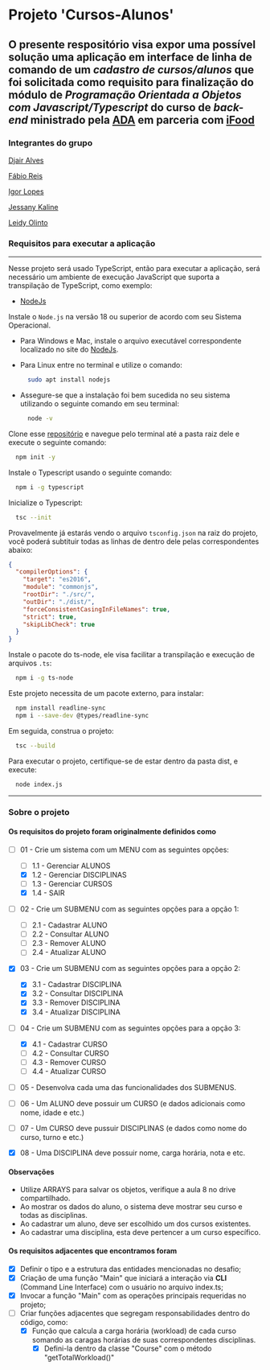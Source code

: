 # Projeto 'Cursos-Alunos'

## O presente respositório visa expor uma possível solução uma aplicação em interface de linha de comando de um _cadastro de cursos/alunos_ que foi solicitada como requisito para finalização do módulo de _Programação Orientada a Objetos com Javascript/Typescript_ do curso de _back-end_ ministrado pela [ADA](https://ada.tech/) em parceria com [iFood](https://www.ifood.com.br/)

### Integrantes do grupo

[Djair Alves](https://www.linkedin.com/in/djairdj)

[Fábio Reis](https://www.linkedin.com/in/fabioreispaz/)

[Igor Lopes](https://www.linkedin.com/in/igorlopes-dev/)

[Jessany Kaline](https://www.linkedin.com/in/jessany-kaline/)

[Leidy Olinto](www.linkedin.com/in/leidy-olinto)

### Requisitos para executar a aplicação

___
Nesse projeto será usado TypeScript, então para executar a aplicação, será necessário um ambiente de execução JavaScript que suporta a transpilação de TypeScript, como exemplo:

- [NodeJs](https://nodejs.org/en/download)

Instale o `Node.js` na versão 18 ou superior de acordo com seu Sistema Operacional.

- Para Windows e Mac, instale o arquivo executável correspondente localizado no site do [NodeJs](https://nodejs.org/en/download).

- Para Linux entre no terminal e utilize o comando:

  ```bash
    sudo apt install nodejs
  ```

- Assegure-se que a instalação foi bem sucedida no seu sistema utilizando o seguinte comando em seu terminal:

  ```bash
    node -v
  ```

Clone esse [repositório](https://github.com/LeidyOlinto/escola-cursos.git) e navegue pelo terminal até a pasta raiz dele e execute o seguinte comando:

```bash
  npm init -y
```

Instale o Typescript usando o seguinte comando:

```bash
  npm i -g typescript
```

Inicialize o Typescript:

```bash
  tsc --init
```

Provavelmente já estarás vendo o arquivo `tsconfig.json` na raiz do projeto, você poderá subtituir todas as linhas de dentro dele pelas correspondentes abaixo:

```json
{
  "compilerOptions": {
    "target": "es2016",
    "module": "commonjs",
    "rootDir": "./src/",
    "outDir": "./dist/",
    "forceConsistentCasingInFileNames": true,
    "strict": true,
    "skipLibCheck": true
  }
}
```

Instale o pacote do ts-node, ele visa facilitar a transpilação e execução de arquivos `.ts`:

```bash
  npm i -g ts-node
```

Este projeto necessita de um pacote externo, para instalar:

```bash
  npm install readline-sync
  npm i --save-dev @types/readline-sync
```

Em seguida, construa o projeto:

```bash
  tsc --build
```

Para executar o projeto, certifique-se de estar dentro da pasta dist, e execute:

```bash
  node index.js
```

___

### Sobre o projeto

#### Os requisitos do projeto foram originalmente definidos como

- [ ] 01 - Crie um sistema com um MENU com as seguintes opções:
  - [ ] 1.1 - Gerenciar ALUNOS
  - [X] 1.2 - Gerenciar DISCIPLINAS
  - [ ] 1.3 - Gerenciar CURSOS
  - [X] 1.4 - SAIR

- [ ] 02 - Crie um SUBMENU com as seguintes opções para a opção 1:
  - [ ] 2.1 - Cadastrar ALUNO
  - [ ] 2.2 - Consultar ALUNO
  - [ ] 2.3 - Remover ALUNO
  - [ ] 2.4 - Atualizar ALUNO

- [X] 03 - Crie um SUBMENU com as seguintes opções para a opção 2:
  - [X] 3.1 - Cadastrar DISCIPLINA
  - [X] 3.2 - Consultar DISCIPLINA
  - [X] 3.3 - Remover DISCIPLINA
  - [X] 3.4 - Atualizar DISCIPLINA

- [ ] 04 - Crie um SUBMENU com as seguintes opções para a opção 3:
  - [X] 4.1 - Cadastrar CURSO
  - [ ] 4.2 - Consultar CURSO
  - [ ] 4.3 - Remover CURSO
  - [ ] 4.4 - Atualizar CURSO

- [ ] 05 - Desenvolva cada uma das funcionalidades dos SUBMENUS.

- [ ] 06 - Um ALUNO deve possuir um CURSO (e dados adicionais como nome, idade e etc.)

- [ ] 07 - Um CURSO deve pussuir DISCIPLINAS (e dados como nome do curso, turno e etc.)

- [X] 08 - Uma DISCIPLINA deve possuir nome, carga horária, nota e etc.

#### Observações

- Utilize ARRAYS para salvar os objetos, verifique a aula 8 no drive compartilhado.
- Ao mostrar os dados do aluno, o sistema deve mostrar seu curso e todas as disciplinas.
- Ao cadastrar um aluno, deve ser escolhido um dos cursos existentes.
- Ao cadastrar uma disciplina, esta deve pertencer a um curso específico.

#### Os requisitos adjacentes que encontramos foram

- [x] Definir o tipo e a estrutura das entidades mencionadas no desafio;
- [x] Criação de uma função "Main" que iniciará a interação via **CLI** (Command Line Interface) com o usuário no arquivo index.ts;
- [x] Invocar a função "Main" com as operações principais requeridas no projeto;
- [ ] Criar funções adjacentes que segregam responsabilidades dentro do código, como:
  - [x] Função que calcula a carga horária (workload) de cada curso somando as caragas horárias de suas correspondentes disciplinas.
    - [x] Defini-la dentro da classe "Course" com o método "getTotalWorkload()"
